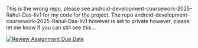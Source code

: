 This is the wrong repo, please see android-development-coursework-2025-Rahul-Das-liv1 for my code for the project. 
The repo android-development-coursework-2025-Rahul-Das-liv1 however is set to private however, please let me know if you can still see this...










[![Review Assignment Due Date](https://classroom.github.com/assets/deadline-readme-button-22041afd0340ce965d47ae6ef1cefeee28c7c493a6346c4f15d667ab976d596c.svg)](https://classroom.github.com/a/DS3PLs8n)
